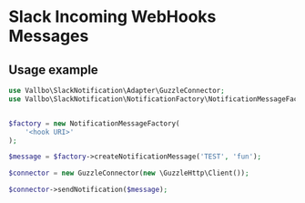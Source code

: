 # Slack Incoming WebHooks Messages

## Usage example

```php
use Vallbo\SlackNotification\Adapter\GuzzleConnector;
use Vallbo\SlackNotification\NotificationFactory\NotificationMessageFactory;


$factory = new NotificationMessageFactory(
    '<hook URI>'
);

$message = $factory->createNotificationMessage('TEST', 'fun');

$connector = new GuzzleConnector(new \GuzzleHttp\Client());

$connector->sendNotification($message);
```
